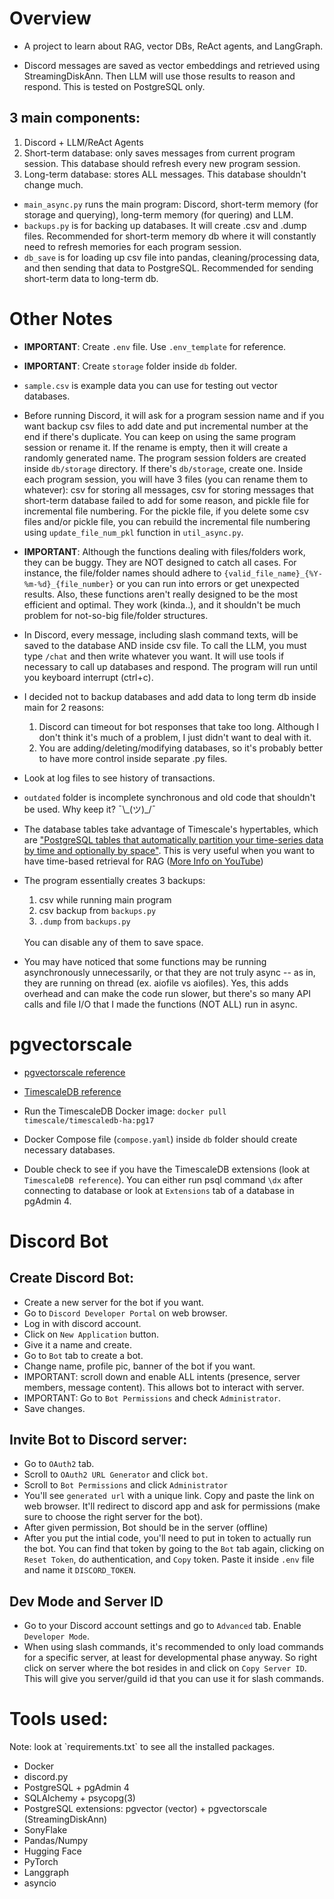 <h1>Overview</h1>

- A project to learn about RAG, vector DBs, ReAct agents, and LangGraph.

- Discord messages are saved as vector embeddings and retrieved using StreamingDiskAnn. Then LLM will use those results to reason and respond. This is tested on PostgreSQL only.


<h2>3 main components:</h2>

1. Discord + LLM/ReAct Agents
2. Short-term database: only saves messages from current program session. This database should refresh every new program session.
3. Long-term database: stores ALL messages. This database shouldn't change much.

- `main_async.py` runs the main program: Discord, short-term memory (for storage and querying), long-term memory (for quering) and LLM.
- `backups.py` is for backing up databases. It will create .csv and .dump files. Recommended for short-term memory db where it will constantly need to refresh memories for each program session.
- `db_save` is for loading up csv file into pandas, cleaning/processing data, and then sending that data to PostgreSQL. Recommended for sending short-term data to long-term db.


<h1> Other Notes </h1>

- **IMPORTANT**: Create `.env` file. Use `.env_template` for reference.

- **IMPORTANT**: Create `storage` folder inside `db` folder.

- `sample.csv` is example data you can use for testing out vector databases.

- Before running Discord, it will ask for a program session name and if you want backup csv files to add date and put incremental number at the end if there's duplicate. You can keep on using the same program session or rename it. If the rename is empty, then it will create a randomly generated name. The program session folders are created inside `db/storage` directory. If there's `db/storage`, create one. Inside each program session, you will have 3 files (you can rename them to whatever): csv for storing all messages, csv for storing messages that short-term database failed to add for some reason, and pickle file for incremental file numbering. For the pickle file, if you delete some csv files and/or pickle file, you can rebuild the incremental file numbering using `update_file_num_pkl` function in `util_async.py`.

- **IMPORTANT**: Although the functions dealing with files/folders work, they can be buggy. They are NOT designed to catch all cases. For instance, the file/folder names should adhere to `{valid_file_name}_{%Y-%m-%d}_{file_number}` or you can run into errors or get unexpected results. Also, these functions aren't really designed to be the most efficient and optimal. They work (kinda..), and it shouldn't be much problem for not-so-big file/folder structures.

- In Discord, every message, including slash command texts, will be saved to the database AND inside csv file. To call the LLM, you must type `/chat` and then write whatever you want. It will use tools if necessary to call up databases and respond. The program will run until you keyboard interrupt (ctrl+c).

- I decided not to backup databases and add data to long term db inside main for 2 reasons:
    1. Discord can timeout for bot responses that take too long. Although I don't think it's much of a problem, I just didn't want to deal with it.
    2. You are adding/deleting/modifying databases, so it's probably better to have more control inside separate .py files.

- Look at log files to see history of transactions.

- `outdated` folder is incomplete synchronous and old code that shouldn't be used. Why keep it?  ¯\\\_(ツ)_/¯

- The database tables take advantage of Timescale's hypertables, which are ["PostgreSQL tables that automatically partition your time-series data by time and optionally by space"](https://docs.timescale.com/use-timescale/latest/hypertables/about-hypertables/). This is very useful when you want to have time-based retrieval for RAG ([More Info on YouTube](https://www.youtube.com/watch?v=EYMZVfKcRzM))

- The program essentially creates 3 backups:
    1. csv while running main program
    2. csv backup from `backups.py`
    3. `.dump` from `backups.py`
    <br>
    You can disable any of them to save space.

- You may have noticed that some functions may be running asynchronously unnecessarily, or that they are not truly async -- as in, they are running on thread (ex. aiofile vs aiofiles). Yes, this adds overhead and can make the code run slower, but there's so many API calls and file I/O that I made the functions (NOT ALL) run in async.


<h1>pgvectorscale</h1>

- [pgvectorscale reference](https://github.com/timescale/pgvectorscale/blob/main/README.md#using-a-pre-built-docker-container)
- [TimescaleDB reference](https://docs.timescale.com/self-hosted/latest/install/installation-docker/)

- Run the TimescaleDB Docker image: `docker pull timescale/timescaledb-ha:pg17`
- Docker Compose file (`compose.yaml`) inside `db` folder should create necessary databases. 
- Double check to see if you have the TimescaleDB extensions (look at `TimescaleDB reference`). You can either run psql command `\dx` after connecting to database or look at `Extensions` tab of a database in pgAdmin 4.


<h1> Discord Bot </h1>

<h2> Create Discord Bot: </h2>

- Create a new server for the bot if you want.
- Go to `Discord Developer Portal` on web browser.
- Log in with discord account.
- Click on `New Application` button.
- Give it a name and create.
- Go to `Bot` tab to create a bot.
- Change name, profile pic, banner of the bot if you want.
- IMPORTANT: scroll down and enable ALL intents (presence, server members, message content). This allows bot to interact with server.
- IMPORTANT: Go to `Bot Permissions` and check `Administrator`.
- Save changes.

<h2> Invite Bot to Discord server: </h2>

- Go to `OAuth2` tab.
- Scroll to `OAuth2 URL Generator` and click `bot`.
- Scroll to `Bot Permissions` and click `Administrator`
- You'll see `generated url` with a unique link. Copy and paste the link on web browser. It'll redirect to discord app and ask for permissions (make sure to choose the right server for the bot).
- After given permission, Bot should be in the server (offline)
- After you put the intial code, you'll need to put in token to actually run the bot. You can find that token by going to the `Bot` tab again, clicking on `Reset Token`, do authentication, and `Copy` token. Paste it inside `.env` file and name it `DISCORD_TOKEN`. 

<h2>Dev Mode and Server ID</h2>

- Go to your Discord account settings and go to `Advanced` tab. Enable `Developer Mode`.
- When using slash commands, it's recommended to only load commands for a specific server, at least for developmental phase anyway. So right click on server where the bot resides in and click on `Copy Server ID`. This will give you server/guild id that you can use it for slash commands. 


<h1>Tools used:</h1>
Note: look at `requirements.txt` to see all the installed packages.

- Docker
- discord.py
- PostgreSQL + pgAdmin 4
- SQLAlchemy + psycopg(3)
- PostgreSQL extensions: pgvector (vector) + pgvectorscale (StreamingDiskAnn)
- SonyFlake
- Pandas/Numpy
- Hugging Face
- PyTorch
- Langgraph
- asyncio


